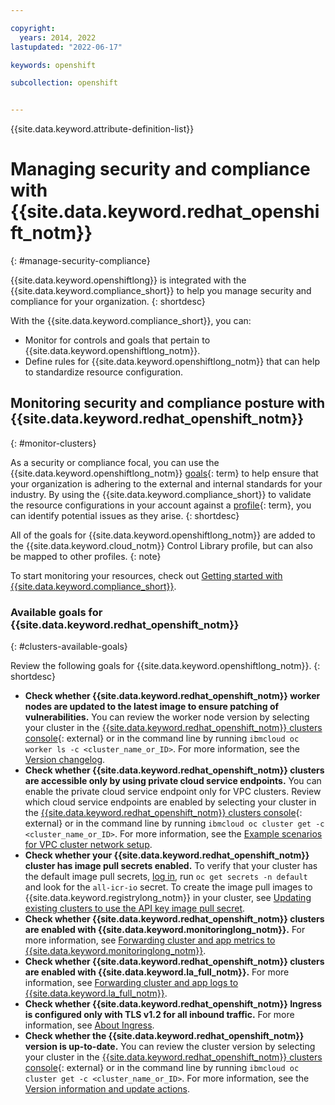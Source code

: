 ```yaml
---

copyright: 
  years: 2014, 2022
lastupdated: "2022-06-17"

keywords: openshift

subcollection: openshift


---
```


{{site.data.keyword.attribute-definition-list}}



# Managing security and compliance with {{site.data.keyword.redhat_openshift_notm}}
{: #manage-security-compliance}

{{site.data.keyword.openshiftlong}} is integrated with the {{site.data.keyword.compliance_short}} to help you manage security and compliance for your organization.
{: shortdesc}

With the {{site.data.keyword.compliance_short}}, you can:

* Monitor for controls and goals that pertain to {{site.data.keyword.openshiftlong_notm}}.
* Define rules for {{site.data.keyword.openshiftlong_notm}} that can help to standardize resource configuration.

## Monitoring security and compliance posture with {{site.data.keyword.redhat_openshift_notm}}
{: #monitor-clusters}

As a security or compliance focal, you can use the {{site.data.keyword.openshiftlong_notm}} [goals](#x2117978){: term} to help ensure that your organization is adhering to the external and internal standards for your industry. By using the {{site.data.keyword.compliance_short}} to validate the resource configurations in your account against a [profile](#x2034950){: term}, you can identify potential issues as they arise.
{: shortdesc}


All of the goals for {{site.data.keyword.openshiftlong_notm}} are added to the {{site.data.keyword.cloud_notm}} Control Library profile, but can also be mapped to other profiles.
{: note}

To start monitoring your resources, check out [Getting started with {{site.data.keyword.compliance_short}}](/docs/security-compliance?topic=security-compliance-getting-started).

### Available goals for {{site.data.keyword.redhat_openshift_notm}}
{: #clusters-available-goals}

Review the following goals for {{site.data.keyword.openshiftlong_notm}}.
{: shortdesc}


- **Check whether {{site.data.keyword.redhat_openshift_notm}} worker nodes are updated to the latest image to ensure patching of vulnerabilities.** You can review the worker node version by selecting your cluster in the [{{site.data.keyword.redhat_openshift_notm}} clusters console](https://cloud.ibm.com/kubernetes/clusters?platformType=openshift){: external} or in the command line by running `ibmcloud oc worker ls -c <cluster_name_or_ID>`. For more information, see the [Version changelog](/docs/openshift?topic=openshift-openshift_changelog).
- **Check whether {{site.data.keyword.redhat_openshift_notm}} clusters are accessible only by using private cloud service endpoints.** You can enable the private cloud service endpoint only for VPC clusters. Review which cloud service endpoints are enabled by selecting your cluster in the [{{site.data.keyword.redhat_openshift_notm}} clusters console](https://cloud.ibm.com/kubernetes/clusters?platformType=openshift){: external} or in the command line by running `ibmcloud oc cluster get -c <cluster_name_or_ID>`. For more information, see the [Example scenarios for VPC cluster network setup](/docs/openshift?topic=openshift-plan_vpc_basics#vpc-workeruser-master).
- **Check whether your {{site.data.keyword.redhat_openshift_notm}} cluster has image pull secrets enabled.** To verify that your cluster has the default image pull secrets, [log in](/docs/openshift?topic=openshift-access_cluster), run `oc get secrets -n default` and look for the `all-icr-io` secret. To create the image pull images to {{site.data.keyword.registrylong_notm}} in your cluster, see [Updating existing clusters to use the API key image pull secret](/docs/openshift?topic=openshift-registry#imagePullSecret_migrate_api_key).
- **Check whether {{site.data.keyword.redhat_openshift_notm}} clusters are enabled with {{site.data.keyword.monitoringlong_notm}}.** For more information, see [Forwarding cluster and app metrics to {{site.data.keyword.monitoringlong_notm}}](/docs/openshift?topic=openshift-health-monitor#openshift_monitoring).
- **Check whether {{site.data.keyword.redhat_openshift_notm}} clusters are enabled with {{site.data.keyword.la_full_notm}}.** For more information, see [Forwarding cluster and app logs to {{site.data.keyword.la_full_notm}}](/docs/openshift?topic=openshift-health#openshift_logging).
- **Check whether {{site.data.keyword.redhat_openshift_notm}} Ingress is configured only with TLS v1.2 for all inbound traffic.** For more information, see [About Ingress](/docs/openshift?topic=openshift-ingress-about-roks4).
- **Check whether the {{site.data.keyword.redhat_openshift_notm}} version is up-to-date.** You can review the cluster version by selecting your cluster in the [{{site.data.keyword.redhat_openshift_notm}} clusters console](https://cloud.ibm.com/kubernetes/clusters?platformType=openshift){: external} or in the command line by running `ibmcloud oc cluster get -c <cluster_name_or_ID>`. For more information, see the [Version information and update actions](/docs/openshift?topic=openshift-openshift_changelog).






